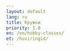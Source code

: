```yaml
---
layout: default
lang: ru
title: Кружки
priority: 1.0
en: /en/hobby-classes/
et: /huviringid/
---
```


